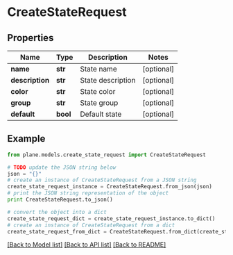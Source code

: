 # CreateStateRequest


## Properties
Name | Type | Description | Notes
------------ | ------------- | ------------- | -------------
**name** | **str** | State name | [optional] 
**description** | **str** | State description | [optional] 
**color** | **str** | State color | [optional] 
**group** | **str** | State group | [optional] 
**default** | **bool** | Default state | [optional] 

## Example

```python
from plane.models.create_state_request import CreateStateRequest

# TODO update the JSON string below
json = "{}"
# create an instance of CreateStateRequest from a JSON string
create_state_request_instance = CreateStateRequest.from_json(json)
# print the JSON string representation of the object
print CreateStateRequest.to_json()

# convert the object into a dict
create_state_request_dict = create_state_request_instance.to_dict()
# create an instance of CreateStateRequest from a dict
create_state_request_from_dict = CreateStateRequest.from_dict(create_state_request_dict)
```
[[Back to Model list]](../README.md#documentation-for-models) [[Back to API list]](../README.md#documentation-for-api-endpoints) [[Back to README]](../README.md)


